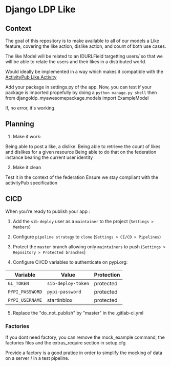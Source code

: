 # Django LDP Like

## Context

The goal of this repository is to make available to all of our models a Like feature, covering the like action, dislike action, and count of both use cases.

The like Model will be related to an IDURLField targetting users/ so that we will be able to relate the users and their likes in a distributed world.

Would ideally be implemented in a way which makes it compatible with the [ActivityPub Like Activity](https://www.w3.org/TR/activitypub/#like-activity-outbox) 

Add your package in settings.py of the app. Now, you can test if your package is imported propefully by doing a
`python manage.py shell` then
from djangoldp_myawesomepackage.models import ExampleModel

If, no error, it's working.

## Planning

1. Make it work:

Being able to post a like, a dislike.
Being able to retrieve the count of likes and dislikes for a given resource
Being able to do that on the federation instance bearing the current user identity

2. Make it clean

Test it in the context of the federation
Ensure we stay compliant with the activityPub specification

## CICD
When you're ready to publish your app :
1. Add the `sib-deploy` user as a `maintainer` to the project (`Settings > Members`)

2. Configure `pipeline strategy` to `clone` (`Settings > CI/CD > Pipelines`)

3. Protect the `master` branch allowing only `maintainers` to push (`Settings > Repository > Protected branches`)

4. Configure CI/CD variables to authenticate on pypi.org:

Variable        | Value              | Protection
----------------|--------------------|-----------
`GL_TOKEN`      | `sib-deploy-token` | protected
`PYPI_PASSWORD` | `pypi-password`    | protected
`PYPI_USERNAME` | startinblox        | protected

5. Replace the "do_not_publish" by "master" in the .gitlab-ci.yml

### Factories
If you dont need factory, you can remove the mock_example command, the factories files and the extras_require section in setup.cfg

Provide a factory is a good pratice in order to simplify the mocking of data on a server / in a test pipeline.
